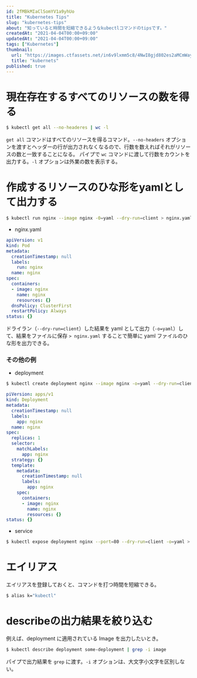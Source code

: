 ```yaml
---
id: 2fMBkMIaClSomYV1a9yhUo
title: "Kubernetes Tips"
slug: "kubernetes-tips"
about: "知っていると時間を短縮できるようなkubectlコマンドのtipsです。"
createdAt: "2021-04-04T00:00+09:00"
updatedAt: "2021-04-04T00:00+09:00"
tags: ["Kubernetes"]
thumbnail:
  url: "https://images.ctfassets.net/in6v9lxmm5c8/4NwI8gjd802es2aMCmWay7/5b1d1468d43c4ffc3623b33decec3eea/k8s.png"
  title: "kubernets"
published: true
---
```

# 現在存在するすべてのリソースの数を得る

```sh
$ kubectl get all --no-headeres | wc -l
```

`get all` コマンドはすべてのリソースを得るコマンド。`--no-headers` オプションを渡すとヘッダーの行が出力されなくなるので、行数を数えればそれがリソースの数と一致することになる。
パイプで `wc` コマンドに渡して行数をカウントを出力する。`-l` オプションは外業の数を表示する。

# 作成するリソースのひな形をyamlとして出力する

```sh
$ kubectl run nginx --image nginx -0=yaml --dry-run=client > nginx.yaml
```

- nginx.yaml

```yaml
apiVersion: v1
kind: Pod
metadata:
  creationTimestamp: null
  labels:
    run: nginx
  name: nginx
spec:
  containers:
  - image: nginx
    name: nginx
    resources: {}
  dnsPolicy: ClusterFirst
  restartPolicy: Always
status: {}
```

ドライラン（`--dry-run=client`）した結果を yaml として出力（`-o=yaml`）して、結果をファイルに保存 `> nginx.yaml` することで簡単に yaml ファイルのひな形を出力できる。

### その他の例

- deployment

```sh
$ kubectl create deployment nginx --image nginx -o=yaml --dry-run=client > deployment.yaml
```

```yaml
piVersion: apps/v1
kind: Deployment
metadata:
  creationTimestamp: null
  labels:
    app: nginx
  name: nginx
spec:
  replicas: 1
  selector:
    matchLabels:
      app: nginx
  strategy: {}
  template:
    metadata:
      creationTimestamp: null
      labels:
        app: nginx
    spec:
      containers:
      - image: nginx
        name: nginx
        resources: {}
status: {}
```

- service

```sh
$ kubectl expose deployment nginx --port=80 --dry-run=client -o=yaml > service.yaml
```

# エイリアス

エイリアスを登録しておくと、コマンドを打つ時間を短縮できる。

```sh
$ alias k="kubectl"
```

# describeの出力結果を絞り込む

例えば、deployment に適用されている Image を出力したいとき。

```sh
$ kubectl describe deployment some-deployment | grep -i image
```

パイプで出力結果を `grep` に渡す。`-i` オプションは、大文字小文字を区別しない。
